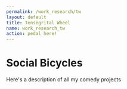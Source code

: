 ```yaml
---
permalink: /work_research/tw
layout: default
title: Tensegrital Wheel
name: work_research_tw
action: pedal here!
---
```

# Social Bicycles

Here's a description of all my comedy projects